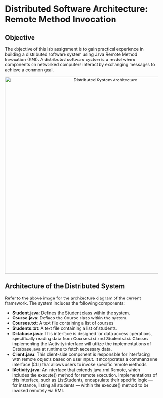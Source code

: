 # Distributed Software Architecture: Remote Method Invocation

## Objective
The objective of this lab assignment is to gain practical experience in building a distributed software system using Java Remote Method Invocation (RMI). A distributed software system is a model where components on networked computers interact by exchanging messages to achieve a common goal.

<p align="center">
  <img src="https://github.com/kevchen266/Software-Architechture-Project/assets/72414426/022b59a4-766e-46df-82a8-de6fbd75162e" alt="Distributed System Architecture" width="646">
</p>

## Architecture of the Distributed System
Refer to the above image for the architecture diagram of the current framework. The system includes the following components:

- **Student.java**: Defines the Student class within the system.
- **Course.java**: Defines the Course class within the system.
- **Courses.txt**: A text file containing a list of courses.
- **Students.txt**: A text file containing a list of students.
- **Database.java**: This interface is designed for data access operations, specifically reading data from Courses.txt and Students.txt. Classes implementing the IActivity interface will utilize the implementations of Database.java at runtime to fetch necessary data.
- **Client.java**: This client-side component is responsible for interfacing with remote objects based on user input. It incorporates a command line interface (CLI) that allows users to invoke specific remote methods.
- **IActivity.java**: An interface that extends java.rmi.Remote, which includes the execute() method for remote execution. Implementations of this interface, such as ListStudents, encapsulate their specific logic — for instance, listing all students — within the execute() method to be invoked remotely via RMI.


